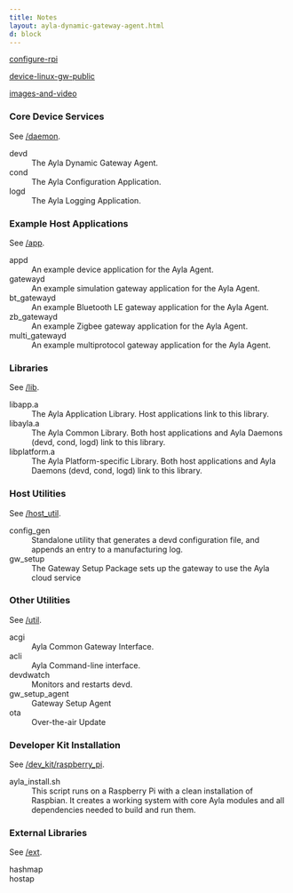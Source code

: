 ```yaml
---
title: Notes
layout: ayla-dynamic-gateway-agent.html
d: block
---
```


[configure-rpi](configure-rpi)

[device-linux-gw-public](device-linux-gw-public)

[images-and-video](images-and-video)

### Core Device Services

See [/daemon](https://github.com/AylaNetworks/device_linux_gw_public/tree/master/daemon).

<dl>
<dt>devd</dt>
<dd>The Ayla Dynamic Gateway Agent.</dd>

<dt>cond</dt>
<dd>The Ayla Configuration Application.</dd>

<dt>logd</dt>
<dd>The Ayla Logging Application.</dd>
</dl>

### Example Host Applications

See [/app](https://github.com/AylaNetworks/device_linux_gw_public/tree/master/app).

<dl>
<dt>appd</dt>
<dd>An example device application for the Ayla Agent.</dd>

<dt>gatewayd</dt>
<dd>An example simulation gateway application for the Ayla Agent.</dd>

<dt>bt_gatewayd</dt>
<dd>An example Bluetooth LE gateway application for the Ayla Agent.</dd>

<dt>zb_gatewayd</dt>
<dd>An example Zigbee gateway application for the Ayla Agent.</dd>

<dt>multi_gatewayd</dt>
<dd>An example multiprotocol gateway application for the Ayla Agent.</dd>
</dl>

### Libraries

See [/lib](https://github.com/AylaNetworks/device_linux_gw_public/tree/master/lib).

<dl>
<dt>libapp.a</dt>
<dd>The Ayla Application Library. Host applications link to this library.</dd>

<dt>libayla.a</dt>
<dd>The Ayla Common Library. Both host applications and Ayla Daemons (devd, cond, logd) link to this library.</dd>

<dt>libplatform.a</dt>
<dd>The Ayla Platform-specific Library. Both host applications and Ayla Daemons (devd, cond, logd) link to this library.</dd>
</dl>

### Host Utilities

See [/host_util](https://github.com/AylaNetworks/device_linux_gw_public/tree/master/host_util).

<dl>
<dt>config_gen</dt>
<dd>Standalone utility that generates a devd configuration file, and appends an entry to a manufacturing log.</dd>

<dt>gw_setup</dt>
<dd>The Gateway Setup Package sets up the gateway to use the Ayla cloud service</dd>
</dl>

### Other Utilities

See [/util](https://github.com/AylaNetworks/device_linux_gw_public/tree/master/util).

<dl>
<dt>acgi</dt>
<dd>Ayla Common Gateway Interface.</dd>

<dt>acli</dt>
<dd>Ayla Command-line interface.</dd>

<dt>devdwatch</dt>
<dd>Monitors and restarts devd.</dd>

<dt>gw_setup_agent</dt>
<dd>Gateway Setup Agent</dd>

<dt>ota</dt>
<dd>Over-the-air Update</dd>
</dl>

### Developer Kit Installation

See [/dev_kit/raspberry_pi](https://github.com/AylaNetworks/device_linux_gw_public/tree/master/dev_kit/raspberry_pi).

<dl>
<dt>ayla_install.sh</dt>
<dd>This script runs on a Raspberry Pi with a clean installation of Raspbian. It creates a working system with core Ayla modules and all dependencies needed to build and run them.</dd>
</dl>

### External Libraries

See [/ext](https://github.com/AylaNetworks/device_linux_gw_public/tree/master/ext).

<dl>
<dt>hashmap</dt>
<dd></dd>

<dt>hostap</dt>
<dd></dd>
</dl>
